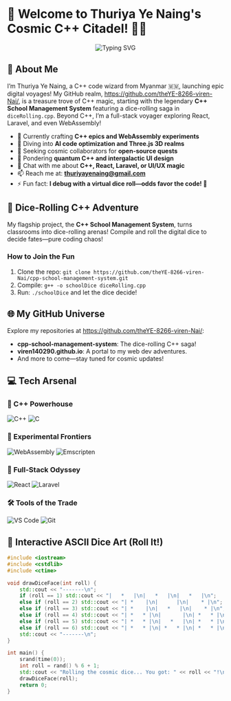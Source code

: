 # 🚀 Welcome to Thuriya Ye Naing's Cosmic C++ Citadel! 👾🌌

<div align="center">
  <img src="https://readme-typing-svg.herokuapp.com?font=Fira+Code&pause=1000&color=FF00FF¢er=true&vCenter=true&width=435&lines=C%2B%2B+Galaxy+Explorer+%F0%9F%94%A5;From+Myanmar+%F0%9F%87%B2%F0%9F%87%B2+to+the+Universe+%F0%9F%8C%9E;Forging+Code+Legends;Roll%2C+Code%2C+Conquer" alt="Typing SVG" />
</div>

## 🌠 About Me

I’m Thuriya Ye Naing, a C++ code wizard from Myanmar 🇲🇲, launching epic digital voyages! My GitHub realm, https://github.com/theYE-8266-viren-Nai/, is a treasure trove of C++ magic, starting with the legendary **C++ School Management System** featuring a dice-rolling saga in `diceRolling.cpp`. Beyond C++, I’m a full-stack voyager exploring React, Laravel, and even WebAssembly!

- 🔭 Currently crafting **C++ epics and WebAssembly experiments**
- 🌱 Diving into **AI code optimization and Three.js 3D realms**
- 👯 Seeking cosmic collaborators for **open-source quests**
- 🤔 Pondering **quantum C++ and intergalactic UI design**
- 💬 Chat with me about **C++, React, Laravel, or UI/UX magic**
- 📫 Reach me at: **thuriyayenaing@gmail.com**
- ⚡ Fun fact: **I debug with a virtual dice roll—odds favor the code! 🎲**

## 🎲 Dice-Rolling C++ Adventure

My flagship project, the **C++ School Management System**[](https://github.com/theYE-8266-viren-Nai/cpp-school-management-system), turns classrooms into dice-rolling arenas! Compile and roll the digital dice to decide fates—pure coding chaos!

### How to Join the Fun
1. Clone the repo: `git clone https://github.com/theYE-8266-viren-Nai/cpp-school-management-system.git`
2. Compile: `g++ -o schoolDice diceRolling.cpp`
3. Run: `./schoolDice` and let the dice decide!

## 🌐 My GitHub Universe
Explore my repositories at https://github.com/theYE-8266-viren-Nai/:
- **cpp-school-management-system**: The dice-rolling C++ saga!
- **viren140290.github.io**: A portal to my web dev adventures.
- And more to come—stay tuned for cosmic updates!

## 💻 Tech Arsenal

### 🎯 C++ Powerhouse
![C++](https://img.shields.io/badge/c++-%2300599C.svg?style=for-the-badge&logo=c%2B%2B&logoColor=white)
![C](https://img.shields.io/badge/c-%2300599C.svg?style=for-the-badge&logo=c&logoColor=white)

### 🌠 Experimental Frontiers
![WebAssembly](https://img.shields.io/badge/WebAssembly-%23654FF0.svg?style=for-the-badge&logo=webassembly&logoColor=white)
![Emscripten](https://img.shields.io/badge/Emscripten-%23000000.svg?style=for-the-badge&logo=emscripten&logoColor=white)

### 🚀 Full-Stack Odyssey
![React](https://img.shields.io/badge/react-%2320232a.svg?style=for-the-badge&logo=react&logoColor=%2361DAFB)
![Laravel](https://img.shields.io/badge/laravel-%23FF2D20.svg?style=for-the-badge&logo=laravel&logoColor=white)

### 🛠️ Tools of the Trade
![VS Code](https://img.shields.io/badge/VS%20Code-007ACC.svg?style=for-the-badge&logo=visual-studio-code&logoColor=white)
![Git](https://img.shields.io/badge/git-%23F05033.svg?style=for-the-badge&logo=git&logoColor=white)

## 🎨 Interactive ASCII Dice Art (Roll It!)

```cpp
#include <iostream>
#include <cstdlib>
#include <ctime>

void drawDiceFace(int roll) {
    std::cout << "-------\n";
    if (roll == 1) std::cout << "|   *   |\n|   *   |\n|   *   |\n";
    else if (roll == 2) std::cout << "| *    |\n|      |\n|    * |\n";
    else if (roll == 3) std::cout << "| *    |\n|   *   |\n|    * |\n";
    else if (roll == 4) std::cout << "| *   * |\n|       |\n| *   * |\n";
    else if (roll == 5) std::cout << "| *   * |\n|   *   |\n| *   * |\n";
    else if (roll == 6) std::cout << "| *   * |\n| *   * |\n| *   * |\n";
    std::cout << "-------\n";
}

int main() {
    srand(time(0));
    int roll = rand() % 6 + 1;
    std::cout << "Rolling the cosmic dice... You got: " << roll << "!\n";
    drawDiceFace(roll);
    return 0;
}
